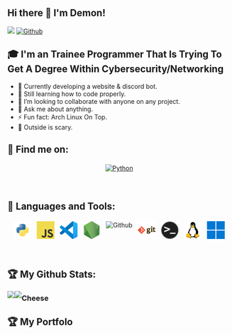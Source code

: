 ## Hi there 👋 I'm **Demon!**
![](https://visitor-badge.laobi.icu/badge?page_id=DemonOnGithub.DemonOnGithub) [![Github](https://img.shields.io/github/followers/DemonOnGithub?label=Followers&logo=Github)](https://github.com/DemonOnGithub)




## 🎓 I'm an Trainee Programmer That Is Trying To Get A Degree Within Cybersecurity/Networking

- 🔭 Currently developing a website & discord bot.
- 🌱 Still learning how to code properly. 
- 👯 I’m looking to collaborate with anyone on any project.
- 💬 Ask me about anything.
- ⚡ Fun fact: Arch Linux On Top.
- 🌳 Outside is scary.

## 📧 Find me on:

<p align="center">
 <a href="https://twitter.com/demonchrisey" target="_blank" rel="noopener noreferrer"> <img src="https://w7.pngwing.com/pngs/382/266/png-transparent-computer-icons-twitter-logo-logo-monochrome-black.png" alt="Python" height="40" style="vertical-align:top; margin:4px"></a>
</p>

<br />


## 🧰 Languages and Tools:
<p align="center">
<img src="https://raw.githubusercontent.com/github/explore/80688e429a7d4ef2fca1e82350fe8e3517d3494d/topics/python/python.png" alt="Python" height="40" style="vertical-align:top; margin:4px">
<img src="https://raw.githubusercontent.com/github/explore/80688e429a7d4ef2fca1e82350fe8e3517d3494d/topics/javascript/javascript.png" alt="Javascript" height="40" style="vertical-align:top; margin:4px">
<img src="https://raw.githubusercontent.com/github/explore/80688e429a7d4ef2fca1e82350fe8e3517d3494d/topics/visual-studio-code/visual-studio-code.png" alt="VS Code" height="40" style="vertical-align:top; margin:4px">
<img src="https://raw.githubusercontent.com/github/explore/80688e429a7d4ef2fca1e82350fe8e3517d3494d/topics/nodejs/nodejs.png" alt="NodeJS" height="40" style="vertical-align:top; margin:4px">
<img src="https://avatars.githubusercontent.com/u/26377421?v=4" alt="Github" height="40" style="vertical-align:top; margin:4px">
<img src="https://raw.githubusercontent.com/github/explore/80688e429a7d4ef2fca1e82350fe8e3517d3494d/topics/git/git.png" alt="Git" height="40" style="vertical-align:top; margin:4px">
<img src="https://raw.githubusercontent.com/github/explore/80688e429a7d4ef2fca1e82350fe8e3517d3494d/topics/terminal/terminal.png" alt="Terminal" height="40" style="vertical-align:top; margin:4px">
<img src="https://raw.githubusercontent.com/github/explore/80688e429a7d4ef2fca1e82350fe8e3517d3494d/topics/linux/linux.png" alt="Linux" height="40" style="vertical-align:top; margin:4px" alt="Windows" height="40" style="vertical-align:top; margin:4px">
<img src="https://raw.githubusercontent.com/github/explore/80688e429a7d4ef2fca1e82350fe8e3517d3494d/topics/windows/windows.png" alt="Windows" height="40" style="vertical-align:top; margin:4px">

</p>

<br />

## 🏆 My Github Stats:

<div>
<a href="https://github-readme-stats.vercel.app/api?username=DemonOnGithub&theme=nightowl">
  <img  align="left" src="https://github-readme-stats.vercel.app/api?username=DemonOnGithub&count_private=true&show_icons=true&theme=nightowl" />
</a>
<a href="https://github-readme-stats.vercel.app/api/top-langs/?username=DemonOnGithub&hide=php&theme=nightowl">
  <img align="left" src="https://github-readme-stats.vercel.app/api/top-langs/?username=DemonOnGithub&hide=php&theme=nightowl" />
</a>
</div>

<h3>Cheese</h3>

## 🏆 My Portfolo


[twitter]: https://twitter.com/demonchrisey
 
